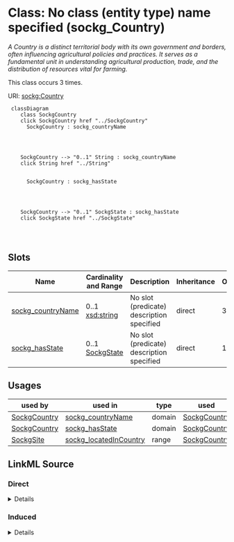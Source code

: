 

# Class: No class (entity type) name specified (sockg_Country)


_A Country is a distinct territorial body with its own government and borders, often influencing agricultural policies and practices. It serves as a fundamental unit in understanding agricultural production, trade, and the distribution of resources vital for farming._






This class occurs 3 times.


URI: [sockg:Country](https://idir.uta.edu/sockg-ontology/docs/Country)






```mermaid
 classDiagram
    class SockgCountry
    click SockgCountry href "../SockgCountry"
      SockgCountry : sockg_countryName
        
          
    
    
    SockgCountry --> "0..1" String : sockg_countryName
    click String href "../String"

        
      SockgCountry : sockg_hasState
        
          
    
    
    SockgCountry --> "0..1" SockgState : sockg_hasState
    click SockgState href "../SockgState"

        
      
```




<!-- no inheritance hierarchy -->


## Slots

| Name | Cardinality and Range | Description | Inheritance | Occurrences |
| ---  | --- | --- | --- | --- |
| [sockg_countryName](../slots/sockg_countryName.md) | 0..1 <br/> [xsd:string](http://www.w3.org/2001/XMLSchema#string) | No slot (predicate) description specified <br/>  | direct | 3 |
| [sockg_hasState](../slots/sockg_hasState.md) | 0..1 <br/> [SockgState](../classes/SockgState.md) | No slot (predicate) description specified <br/>  | direct | 19 |





## Usages

| used by | used in | type | used |
| ---  | --- | --- | --- |
| [SockgCountry](../classes/SockgCountry.md) | [sockg_countryName](../slots/sockg_countryName.md) | domain | [SockgCountry](../classes/SockgCountry.md) |
| [SockgCountry](../classes/SockgCountry.md) | [sockg_hasState](../slots/sockg_hasState.md) | domain | [SockgCountry](../classes/SockgCountry.md) |
| [SockgSite](../classes/SockgSite.md) | [sockg_locatedInCountry](../slots/sockg_locatedInCountry.md) | range | [SockgCountry](../classes/SockgCountry.md) |











## LinkML Source

<!-- TODO: investigate https://stackoverflow.com/questions/37606292/how-to-create-tabbed-code-blocks-in-mkdocs-or-sphinx -->

### Direct

<details>

```yaml
name: sockg_Country
conforms_to: No schema conformance document specified
annotations:
  count:
    tag: count
    value: 3
description: A Country is a distinct territorial body with its own government and
  borders, often influencing agricultural policies and practices. It serves as a fundamental
  unit in understanding agricultural production, trade, and the distribution of resources
  vital for farming.
title: No class (entity type) name specified
from_schema: soc-kg
rank: 1000
slots:
- sockg_countryName
- sockg_hasState
slot_usage:
  sockg_countryName:
    name: sockg_countryName
    annotations:
      string:
        tag: string
        value: 3
  sockg_hasState:
    name: sockg_hasState
    annotations:
      sockg_State:
        tag: sockg_State
        value: 19
class_uri: sockg:Country

```
</details>

### Induced

<details>

```yaml
name: sockg_Country
conforms_to: No schema conformance document specified
annotations:
  count:
    tag: count
    value: 3
description: A Country is a distinct territorial body with its own government and
  borders, often influencing agricultural policies and practices. It serves as a fundamental
  unit in understanding agricultural production, trade, and the distribution of resources
  vital for farming.
title: No class (entity type) name specified
from_schema: soc-kg
rank: 1000
slot_usage:
  sockg_countryName:
    name: sockg_countryName
    annotations:
      string:
        tag: string
        value: 3
  sockg_hasState:
    name: sockg_hasState
    annotations:
      sockg_State:
        tag: sockg_State
        value: 19
attributes:
  sockg_countryName:
    name: sockg_countryName
    annotations:
      string:
        tag: string
        value: 3
    description: No slot (predicate) description specified
    title: No slot (predicate) name specified
    examples:
    - object:
        example_object: USA
        example_object_type: string
        example_predicate: sockg:countryName
        example_subject: sockg:individuals/46901
        example_subject_type: sockg_Country
    from_schema: soc-kg
    rank: 1000
    domain: sockg_Country
    slot_uri: sockg:countryName
    alias: sockg_countryName
    owner: sockg_Country
    domain_of:
    - sockg_Country
    range: string
  sockg_hasState:
    name: sockg_hasState
    annotations:
      sockg_State:
        tag: sockg_State
        value: 19
    description: No slot (predicate) description specified
    title: No slot (predicate) name specified
    examples:
    - object:
        example_object: sockg:individuals/336400
        example_object_type: sockg_State
        example_predicate: sockg:hasState
        example_subject: sockg:individuals/46901
        example_subject_type: sockg_Country
    from_schema: soc-kg
    rank: 1000
    domain: sockg_Country
    slot_uri: sockg:hasState
    alias: sockg_hasState
    owner: sockg_Country
    domain_of:
    - sockg_Country
    range: sockg_State
class_uri: sockg:Country

```
</details>